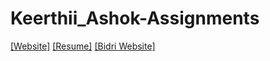 # Keerthii_Ashok-Assignments
[[Website]](https://github.com/NIFT-Web-Design/Keerthii_Ashok/Assignment_1/)
[[Resume]](https://github.com/NIFT-Web-Design/Keerthii_Ashok/Assignment_2)
[[Bidri Website]](https://github.com/NIFT-Web-Design/Keerthii_Ashok/Assignment_3)
